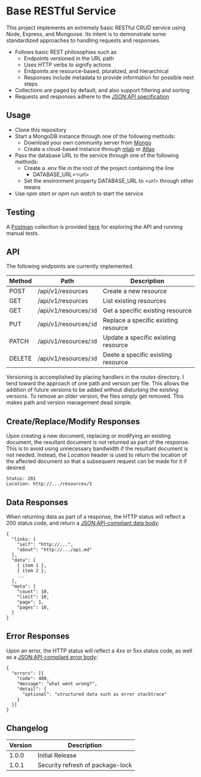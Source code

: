 # Base RESTful Service

This project implements an extremely basic RESTful CRUD service using Node, Express, and Mongoose.  Its intent is to demonstrate some standardized approaches to handling requests and responses.

- Follows basic REST philosophies such as
  - Endpoints versioned in the URL path
  - Uses HTTP verbs to signify actions
  - Endpoints are resource-based, pluralized, and hierarchical
  - Responses include metadata to provide information for possible next steps
- Collections are paged by default, and also support filtering and sorting
- Requests and responses adhere to the [JSON:API specification](https://jsonapi.org/)


## <a name="usage"></a>Usage
- Clone this repository
- Start a MongoDB instance through one of the following methods:
  - Download your own community server from [Mongo](https://www.mongodb.com/)
  - Create a cloud-based instance through [mlab](https://mlab.com/) or [Atlas](https://www.mongodb.com/cloud/atlas)
- Pass the database URL to the service through one of the following methods:
  - Create a .env file in the root of the project containing the line
    - DATABASE_URL=&lt;url&gt;
  - Set the environment property DATABASE_URL to &lt;url&gt; through other means
- Use *npm start* or *npm run watch* to start the service


## <a name="testing"></a>Testing
A [Postman](https://www.getpostman.com/) collection is provided [here](base-restful-service.postman_collection.json) for exploring the API and running manual tests.


## <a name="api"></a>API
The following endpoints are currently implemented.

Method | Path | Description
--- | --- | ---
POST | /api/v1/resources | Create a new resource
GET | /api/v1/resources | List existing resources
GET | /api/v1/resources/:id | Get a specific existing resource
PUT | /api/v1/resources/:id | Replace a specific existing resource
PATCH | /api/v1/resources/:id | Update a specific existing resource
DELETE | /api/v1/resources/:id | Deete a specific existing resource

Versioning is accomplished by placing handlers in the *routes* directory.  I tend toward the approach of one path and version per file.  This allows the addition of future versions to be added without disturbing the existing versions.  To remove an older version, the files simply get removed.  This makes path and version management dead simple.


## <a name="creation"></a>Create/Replace/Modify Responses
Upon creating a new document, replacing or modifying an existing document, the resultant document is not returned as part of the response.  This is to avoid using unnecessary bandwidth if the resultant document is not needed.  Instead, the *Location* header is used to return the location of the affected document so that a subsequent request can be made for it if desired.

    Status: 201
    Location: http://.../resources/1


## <a name="data"></a>Data Responses
When returning data as part of a response, the HTTP status will reflect a 200 status code, and return a [JSON:API-compliant data body](https://jsonapi.org/format/#fetching-resources-responses):

    {
      "links: {
        "self": "http://...", 
        "about": "http://.../api.md"
      },
      "data": [
        { item 1 }, 
        { item 2 }, 
        ...
      ],
      "meta": {
        "count": 10, 
        "limit": 10,
        "page": 1, 
        "pages": 10,
      }
    }


## <a name="errors"></a>Error Responses
Upon an error, the HTTP status will reflect a 4xx or 5xx status code, as well as a [JSON:API-compliant error body](https://jsonapi.org/format/#errors):

    {
      "errors": [{
        "code": 400, 
        "message": "what went wrong?", 
        "detail": {
          "optional": "structured data such as error stacktrace"
        }
      }]
    }

## Changelog

|Version|Description|
|---|---|
|1.0.0|Initial Release|
|1.0.1|Security refresh of package-lock|
